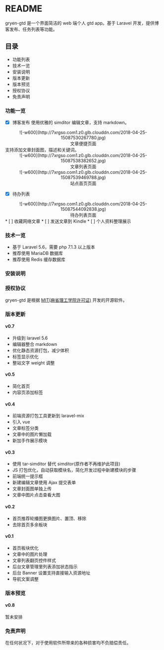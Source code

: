 # README

gryen-gtd 是一个界面简洁的 web 端个人 gtd app。基于 Laravel 开发，提供博客发布、任务列表等功能。

## 目录
* 功能列表
* 技术一览
* 安装说明
* 版本更新
* 版本预览
* 授权协议
* 免责声明

### 功能一览
* [x] 博客发布
    使用优雅的 simditor 编辑文章，支持 markdown。
    
<center>![-w600](http://7xrgso.com1.z0.glb.clouddn.com/2018-04-25-15087530267780.jpg)
</center>
<center>文章便捷页面</center>
支持添加文章封面图，描述和关键词。
    
<center>![-w600](http://7xrgso.com1.z0.glb.clouddn.com/2018-04-25-15087538382652.jpg)
</center>
<center>文章列表页面</center>

<center>![-w600](http://7xrgso.com1.z0.glb.clouddn.com/2018-04-25-15087539469788.jpg)
</center>
<center>站点首页页面</center>

* [x] 待办列表
<center>![-w600](http://7xrgso.com1.z0.glb.clouddn.com/2018-04-25-15087544092838.jpg)
</center>
<center>待办列表页面</center>
* [ ] 收藏网络文章
* [ ] 发送文章到 Kindle
* [ ] 个人资料整理展示

### 技术一览
* 基于 Laravel 5.6，需要 php 7.1.3 以上版本
* 推荐使用 MariaDB 数据库
* 推荐使用 Redis 缓存数据库

### 安装说明
### 授权协议
gryen-gtd 是根据 [MIT(麻省理工学院许可证)](https://opensource.org/licenses/MIT) 开发的开源软件。

### 版本更新
#### v0.7

- 升级到 laravel 5.6
- 编辑器整合 markdown
- 优化静态资源打包，减少体积
- 标签显示优化
- 整站文字 weight 调整

#### v0.5

- 简化首页
- 内容页添加标签

#### v0.4

- 前端资源打包工具更新到 laravel-mix
- 引入 vue
- 文章标签分类
- 文章中的图片懒加载
- 新加手作展示模块

#### v0.3

- 使用 tar-simditor 替代 simditor(原作者不再维护此项目)
- JS 打包优化，自动获取模块名，简化开发过程中新建模块的步骤
- 前端统一提示框
- 新建编辑文章使用 Ajax 提交表单
- 文章封面图单独上传
- 文章中图片点击查看大图

#### v0.2

- 首页推荐轮播图更换图片、置顶、移除
- 去除首页多余板块

#### v0.1

- 首页板块优化
- 文章中的图片处理
- 文章列表翻页控件样式
- 后台文章管理里列表添加状态指示
- 后台 Banner 设置支持直接输入资源地址
- 导航文案调整

### 版本预览
#### v0.8
暂未安排
### 免责声明
在任何状况下，对于使用软件所带来的各种损害均不负赔偿责任。
